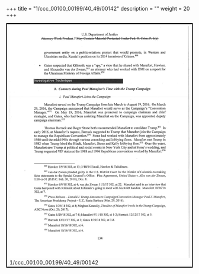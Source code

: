 +++
title = "1/ccc_00100_00199/40_49/00142"
description = ""
weight = 20
+++

<table style="border:2px solid black;max-width:800px;max-height:800px;" 
><tr><td>
<img class="center-fit-jpg"
src="/jpg_/jpg_mueller_report_searchable_142.jpg">
1/ccc_00100_00199/40_49/00142
</img></td></tr></table>
